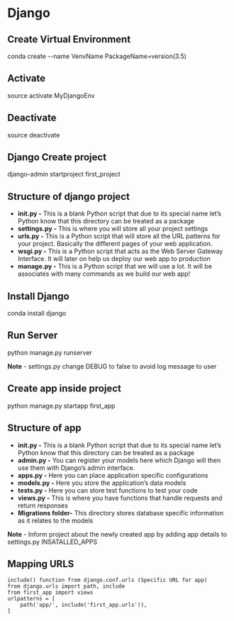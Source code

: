 # Django
## Create Virtual Environment
conda create --name VenvName PackageName=version(3.5)

## Activate
source activate MyDjangoEnv

## Deactivate
source deactivate

## Django Create project
django-admin startproject first_project

## Structure of django project
* **__init__.py -**  This is a blank Python script that due to its special name let’s Python know that this directory can be treated as a package
* **settings.py -** This is where you will store all your project settings
* **urls.py -** This is a Python script that will store all the URL patterns for your project. Basically the different pages of your web application.
* **wsgi.py -** This is a Python script that acts as the Web Server Gateway Interface. It will later on help us deploy our web app to production
* **manage.py -** This is a Python script that we will use a lot. It will be associates with many commands as we build our web app!

## Install Django
conda install django

## Run Server
python manage.py runserver

**Note** - settings.py change DEBUG to false to avoid log message to user

## Create app inside project
python manage.py startapp first_app

## Structure of app
* **__init__.py -**	This is a blank Python script that due to its special name let’s Python know that this directory can be treated as a package
* **admin.py -** You can register your models here which Django will then use them with Django’s admin interface.
* **apps.py -** Here you can place application specific configurations
* **models.py -** Here you store the application’s data models
* **tests.py -** Here you can store test functions to test your code
* **views.py -** This is where you have functions that handle requests and return responses
* **Migrations folder-** This directory stores database specific information as it relates to the models

**Note** - Inform project about the newly created app by adding app details to settings.py INSATALLED_APPS

## Mapping URLS
    include() function from django.conf.urls (Specific URL for app)
    from django.urls import path, include
    from first_app import views
    urlpatterns = [
        path('app/', include('first_app.urls')),
    ]
